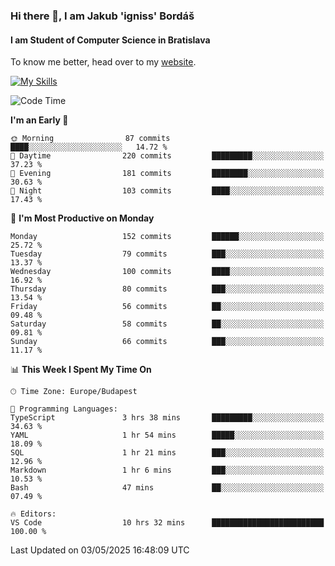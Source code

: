 ### Hi there 👋, I am Jakub 'igniss' Bordáš

#### I am Student of Computer Science in Bratislava
To know me better, head over to my [website](https://bordas.sk).

[![My Skills](https://skillicons.dev/icons?i=js,typescript,html,css,figma,svelte,vue,next,postgresql,nest,express,nodejs)](https://bordas.sk)


<!--START_SECTION:waka-->
![Code Time](http://img.shields.io/badge/Code%20Time-1%2C872%20hrs%208%20mins-blue)

**I'm an Early 🐤** 

```text
🌞 Morning                87 commits          ████░░░░░░░░░░░░░░░░░░░░░   14.72 % 
🌆 Daytime                220 commits         █████████░░░░░░░░░░░░░░░░   37.23 % 
🌃 Evening                181 commits         ████████░░░░░░░░░░░░░░░░░   30.63 % 
🌙 Night                  103 commits         ████░░░░░░░░░░░░░░░░░░░░░   17.43 % 
```
📅 **I'm Most Productive on Monday** 

```text
Monday                   152 commits         ██████░░░░░░░░░░░░░░░░░░░   25.72 % 
Tuesday                  79 commits          ███░░░░░░░░░░░░░░░░░░░░░░   13.37 % 
Wednesday                100 commits         ████░░░░░░░░░░░░░░░░░░░░░   16.92 % 
Thursday                 80 commits          ███░░░░░░░░░░░░░░░░░░░░░░   13.54 % 
Friday                   56 commits          ██░░░░░░░░░░░░░░░░░░░░░░░   09.48 % 
Saturday                 58 commits          ██░░░░░░░░░░░░░░░░░░░░░░░   09.81 % 
Sunday                   66 commits          ███░░░░░░░░░░░░░░░░░░░░░░   11.17 % 
```


📊 **This Week I Spent My Time On** 

```text
🕑︎ Time Zone: Europe/Budapest

💬 Programming Languages: 
TypeScript               3 hrs 38 mins       █████████░░░░░░░░░░░░░░░░   34.63 % 
YAML                     1 hr 54 mins        █████░░░░░░░░░░░░░░░░░░░░   18.09 % 
SQL                      1 hr 21 mins        ███░░░░░░░░░░░░░░░░░░░░░░   12.96 % 
Markdown                 1 hr 6 mins         ███░░░░░░░░░░░░░░░░░░░░░░   10.53 % 
Bash                     47 mins             ██░░░░░░░░░░░░░░░░░░░░░░░   07.49 % 

🔥 Editors: 
VS Code                  10 hrs 32 mins      █████████████████████████   100.00 % 
```


 Last Updated on 03/05/2025 16:48:09 UTC
<!--END_SECTION:waka-->
